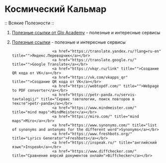 # Космический Кальмар

:: Всякие Полезности ::

1.  [Полезные ссылки от Glo Academy](https://aislam23.github.io/links-glo/ "Полезные ссылки 👨‍💻 для веб-разработчика") - полезные и интересные сервисы 
2.  [Полезные ссылки](https://cosmocalamary.github.io/links/ "Полезные ссылки на сервисы") - полезные и интересные сервисы 

                          <a href="https://translate.yandex.ru/?lang=ru-en" title="">Яндекс.Переводчик</a></br>
                          <a href="https://translate.google.ru/" title="">Google Translate</a></br>
                          <a href="https://vkqr.ru/link" title="">Создание QR кода от VK</a></br>
                          <a href="https://vk.com/vkapps_qr" title="">Создание QR кода от VK</a></br>
                          <a href="https://webtopdf.com/" title="">Webpage to PDF converter</a></br>
                          <a href="https://petr-panda.ru/servis-tavtalogij/" title="Сервис тавтологии, поиск повторов в тексте">petr-panda</a></br>
                          <a href="https://www.mindmeister.com/" title="mind maps">MindMeister</a></br>
                          <a href="https://miro.com/" title="mind maps">Miro</a></br>
                          <a href="https://www.synonyms.com/" title="list of synonyms and antonyms for the different word">Synonyms</a></br>
                          <a href="https://www.freshbots.org/" title="Lyrics Generator">Freshbots</a></br>
                          <a href="https://inspeak.ru/" title="английский язык">Inspeak</a></br>
                          <a href="https://www.diffchecker.com/" title="Сравнение версий документов онлайн">Вiffchecker</a></br>